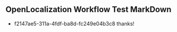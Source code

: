 ## OpenLocalization Workflow Test MarkDown
* f2147ae5-311a-4fdf-ba8d-fc249e04b3c8 thanks!

<!--HONumber=Aug16_HO5-->


